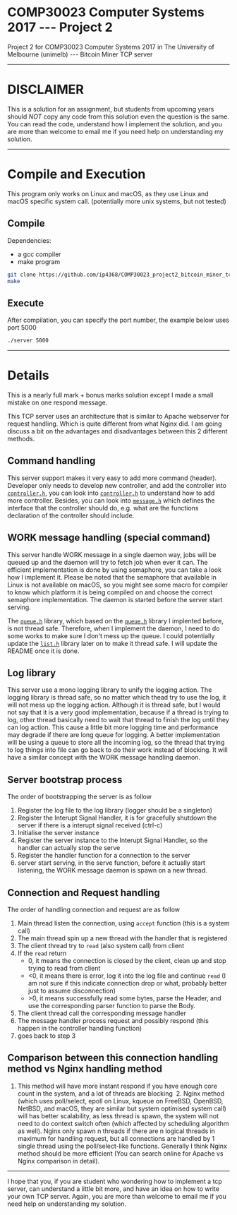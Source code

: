 # COMP30023 Computer Systems 2017 --- Project 2
Project 2 for COMP30023 Computer Systems 2017 in The University of Melbourne (unimelb) --- Bitcoin Miner TCP server

---

# DISCLAIMER
This is a solution for an assignment, but students from upcoming years should _NOT_ copy any code from this solution even the question is the same. You can read the code, understand how I implement the solution, and you are more than welcome to email me if you need help on understanding my solution.

---

# Compile and Execution
This program only works on Linux and macOS, as they use Linux and macOS specific system call. (potentially more unix systems, but not tested)

## Compile
Dependencies:
 * a gcc compiler
 * make program
```bash
git clone https://github.com/ip4368/COMP30023_project2_bitcoin_miner_tcp_server.git && cd src
make
```

## Execute
After compilation, you can specify the port number, the example below uses port 5000
```bash
./server 5000
```

---

# Details
This is a nearly full mark + bonus marks solution except I made a small mistake on one respond message.

This TCP server uses an architecture that is similar to Apache webserver for request handling. Which is quite different from what Nginx did. I am going discuss a bit on the advantages and disadvantages between this 2 different methods.

## Command handling
This server support makes it very easy to add more command (header). Developer only needs to develop new controller, and add the controller into [`controller.h`](src/controller.h), you can look into [`controller.h`](src/controller.h) to understand how to add more controller. Besides, you can look into [`message.h`](src/message.h) which defines the interface that the controller should do, e.g. what are the functions declaration of the controller should include.

## WORK message handling (special command)
This server handle WORK message in a single daemon way, jobs will be queued up and the daemon will try to fetch job when ever it can. The efficient implementation is done by using semaphore, you can take a look how I implement it. Please be noted that the semaphore that available in Linux is not available on macOS, so you might see some macro for compiler to know which platform it is being compiled on and choose the correct semaphore implementation. The daemon is started before the server start serving.

The [`queue.h`](src/queue.h) library, which based on the [`queue.h`](src/list.h) library I implented before, is not thread safe. Therefore, when I implement the daemon, I need to do some works to make sure I don't mess up the queue. I could potentially update the [`list.h`](src/list.h) library later on to make it thread safe. I will update the README once it is done.

## Log library
This server use a mono logging library to unify the logging action. The logging library is thread safe, so no matter which thead try to use the log, it will not mess up the logging action. Although it is thread safe, but I would not say that it is a very good implementation, because if a thread is trying to log, other thread basically need to wait that thread to finish the log until they can log action. This cause a little bit more logging time and performance may degrade if there are long queue for logging. A better implementation will be using a queue to store all the incoming log, so the thread that trying to log things into file can go back to do their work instead of blocking. It will have a similar concept with the WORK message handling daemon.

## Server bootstrap process
The order of bootstrapping the server is as follow
 1. Register the log file to the log library (logger should be a singleton)
 2. Register the Interupt Signal Handler, it is for gracefully shutdown the server if there is a interupt signal received (ctrl-c)
 3. Initialise the server instance
 4. Register the server instance to the Interupt Signal Handler, so the handler can actually stop the serve
 5. Register the handler function for a connection to the server
 6. server start serving, in the serve function, before it actually start listening, the WORK message daemon is spawn on a new thread.

## Connection and Request handling
The order of handling connection and request are as follow
 1. Main thread listen the connection, using `accept` function (this is a system call)
 2. The main thread spin up a new thread with the handler that is registered
 3. The client thread try to `read` (also system call) from client
 4. If the `read` return
     * 0, it means the connection is closed by the client, clean up and stop trying to read from client
     * &lt;0, it means there is error, log it into the log file and continue `read` (I am not sure if this indicate connection drop or what, probably better just to assume disconnection)
     * &gt;0, it means successfully read some bytes, parse the Header, and use the corresponding parser function to parse the Body.
 5. The client thread call the corresponding message handler
 6. The message handler process request and possibly respond (this happen in the controller handling function)
 7. goes back to step 3
 
 ## Comparison between this connection handling method vs Nginx handling method
  1. This method will have more instant respond if you have enough core count in the system, and a lot of threads are blocking
  2. Nginx method (which uses poll/select, epoll on Linux, kqueue on FreeBSD, OpenBSD, NetBSD, and macOS, they are similar but system optimised system call) will has better scalability, as less thread is spawn, the system will not need to do context switch often (which affected by scheduling algorithm as well). Nginx only spawn n threads if there are n logical threads in maximum for handling request, but all connections are handled by 1 single thread using the poll/select-like functions.
  Generally I think Nginx method should be more efficient (You can search online for Apache vs Nginx comparison in detail).
  
---

I hope that you, if you are student who wondering how to implement a tcp server, can understand a little bit more, and have an idea on how to write your own TCP server. Again, you are more than welcome to email me if you need help on understanding my solution.

